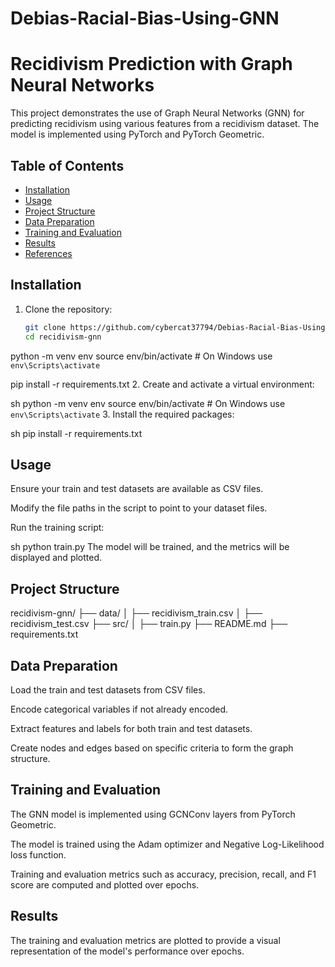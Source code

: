# Debias-Racial-Bias-Using-GNN
# Recidivism Prediction with Graph Neural Networks

This project demonstrates the use of Graph Neural Networks (GNN) for predicting recidivism using various features from a recidivism dataset. The model is implemented using PyTorch and PyTorch Geometric.

## Table of Contents

- [Installation](#installation)
- [Usage](#usage)
- [Project Structure](#project-structure)
- [Data Preparation](#data-preparation)
- [Training and Evaluation](#training-and-evaluation)
- [Results](#results)
- [References](#references)

## Installation

1. Clone the repository:
   ```sh
   git clone https://github.com/cybercat37794/Debias-Racial-Bias-Using-GNN.git
   cd recidivism-gnn

python -m venv env
source env/bin/activate  # On Windows use `env\Scripts\activate`

pip install -r requirements.txt
2. Create and activate a virtual environment:

sh
python -m venv env
source env/bin/activate  # On Windows use `env\Scripts\activate`
3. Install the required packages:

sh
pip install -r requirements.txt
## Usage
Ensure your train and test datasets are available as CSV files.

Modify the file paths in the script to point to your dataset files.

Run the training script:

sh
python train.py
The model will be trained, and the metrics will be displayed and plotted.

## Project Structure
recidivism-gnn/
├── data/
│   ├── recidivism_train.csv
│   ├── recidivism_test.csv
├── src/
│   ├── train.py
├── README.md
├── requirements.txt

## Data Preparation
Load the train and test datasets from CSV files.

Encode categorical variables if not already encoded.

Extract features and labels for both train and test datasets.

Create nodes and edges based on specific criteria to form the graph structure.

## Training and Evaluation
The GNN model is implemented using GCNConv layers from PyTorch Geometric.

The model is trained using the Adam optimizer and Negative Log-Likelihood loss function.

Training and evaluation metrics such as accuracy, precision, recall, and F1 score are computed and plotted over epochs.

## Results
The training and evaluation metrics are plotted to provide a visual representation of the model's performance over epochs.
